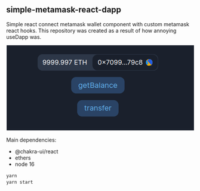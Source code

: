 ## simple-metamask-react-dapp

Simple react connect metamask wallet component with custom metamask react hooks. This repository was created as a result of how annoying useDapp was.

<p align="center">
   <img src="/docs/image.png">
</p>


Main dependencies: 
- @chakra-ui/react
- ethers
- node 16


```sh
yarn
yarn start
```

